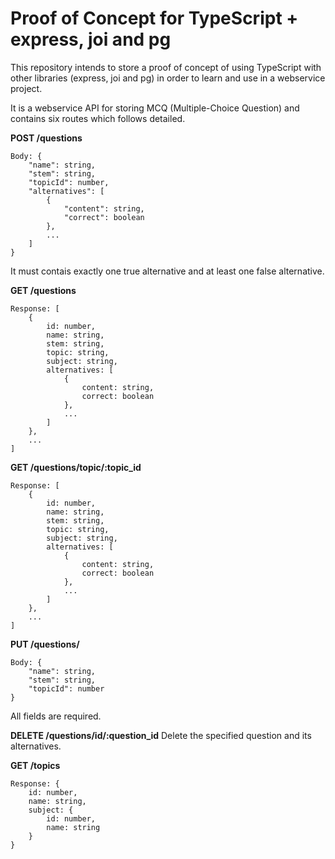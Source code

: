 # Proof of Concept for TypeScript + express, joi and pg

This repository intends to store a proof of concept of using TypeScript with other libraries (express, joi and pg) in order to learn and use in a webservice project.

It is a webservice API for storing MCQ (Multiple-Choice Question) and contains six routes which follows detailed.

**POST /questions**
````
Body: {
    "name": string,
    "stem": string,
    "topicId": number,
    "alternatives": [
        {
            "content": string,
            "correct": boolean
        },
        ...
    ]
}
````
It must contais exactly one true alternative and at least one false alternative.

**GET /questions**
````
Response: [
    {
        id: number,
        name: string,
        stem: string,
        topic: string,
        subject: string,
        alternatives: [
            {
                content: string,
                correct: boolean
            },
            ...
        ]
    },
    ...
]
````

**GET /questions/topic/:topic_id**
````
Response: [
    {
        id: number,
        name: string,
        stem: string,
        topic: string,
        subject: string,
        alternatives: [
            {
                content: string,
                correct: boolean
            },
            ...
        ]
    },
    ...
]
````

**PUT /questions/**
````
Body: {
    "name": string,
    "stem": string,
    "topicId": number
}
````
All fields are required.

**DELETE /questions/id/:question_id**
Delete the specified question and its alternatives.

**GET /topics**
````
Response: {
    id: number,
    name: string,
    subject: {
        id: number,
        name: string
    }
}
````